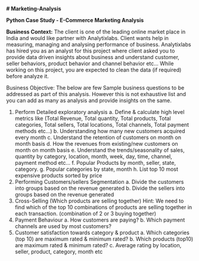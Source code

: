 **# Marketing-Analysis**

**Python Case Study - E-Commerce Marketing Analysis**

**Business Context:**
The client is one of the leading online market place in India and would like partner with Analytixlabs. 
Client wants help in measuring, managing and analysing performance of business.
Analytixlabs has hired you as an analyst for this project where client asked you to provide data 
driven insights about business and understand customer, seller behaviors, product behavior and 
channel behavior etc...
While working on this project, you are expected to clean the data (if required) before analyze it.

Business Objective:
The below are few Sample business questions to be addressed as part of this analysis. However this 
is not exhaustive list and you can add as many as analysis and provide insights on the same.
1. Perform Detailed exploratory analysis
a. Define & calculate high level metrics like (Total Revenue, Total quantity, Total 
products, Total categories, Total sellers, Total locations, Total channels, Total 
payment methods etc…) 
b. Understanding how many new customers acquired every month
c. Understand the retention of customers on month on month basis
d. How the revenues from existing/new customers on month on month basis
e. Understand the trends/seasonality of sales, quantity by category, location, month, 
week, day, time, channel, payment method etc…
f. Popular Products by month, seller, state, category.
g. Popular categories by state, month
h. List top 10 most expensive products sorted by price
2. Performing Customers/sellers Segmentation
a. Divide the customers into groups based on the revenue generated 
b. Divide the sellers into groups based on the revenue generated 
3. Cross-Selling (Which products are selling together)
Hint: We need to find which of the top 10 combinations of products are selling together in 
each transaction. (combination of 2 or 3 buying together)
4. Payment Behaviour
a. How customers are paying?
b. Which payment channels are used by most customers?
5. Customer satisfaction towards category & product
a. Which categories (top 10) are maximum rated & minimum rated?
b. Which products (top10) are maximum rated & minimum rated?
c. Average rating by location, seller, product, category, month etc
